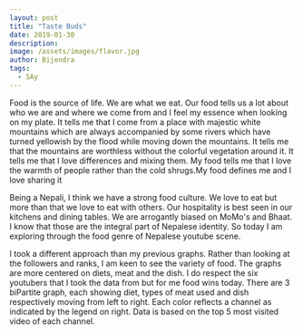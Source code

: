 ```yaml
---
layout: post
title: "Taste Buds"
date: 2019-01-30
description: 
image: /assets/images/flavor.jpg
author: Bijendra
tags: 
  - SAy
---
```

<p>Food is the source of life. We are what we eat. Our food tells us a lot about who we are and where we come from and I feel my essence when looking on my plate. It tells me that I come from a place with majestic white mountains which are always accompanied by some rivers which have turned yellowish by  the flood while moving down the mountains. It tells me that the mountains are worthless without the colorful vegetation around it. It tells me that I love differences and mixing them. My food tells me that I love the warmth of people rather than the cold shrugs.My food defines me and I love sharing it </p>

<p>Being a Nepali, I think we have a strong food culture. We love to eat but more than that we love to eat with others. Our hospitality is best seen in our kitchens and dining tables. We are arrogantly biased on MoMo's and Bhaat. I know that those are the integral part of Nepalese identity. So today I am exploring through the food genre of Nepalese youtube scene.
</p>

<p>I took a different approach than my previous graphs. Rather than looking at the followers and ranks, I am keen to see the variety of food. The graphs are more centered on diets, meat and the dish. I do respect the six youtubers that I took the data from but for me food wins today. There are 3 biPartite graph, each showing diet, types of meat used and dish respectively moving from left to right. Each color reflects a channel as indicated by the legend on right. Data is based on the top 5 most visited video of each channel.</p>
<div id="chart"></div>
<style>
.viz-biPartite-mainBar rect{
  fill-opacity: 0;
  stroke-width: 0.5px;
  stroke: rgb(0, 0, 0);
  stroke-opacity: 0;
}
.viz-biPartite-mainBar .perc{
  fill:white;
  text-anchor:middle;
  font-size:12px;
}
.viz-biPartite-subBar{ 
	shape-rendering:crispEdges;
}
.edges{
	stroke:none;
	fill-opacity:0.3;
}
.label{
  stroke-opacity: .4;
  stroke:black;
  fill-opacity: 1;
  fill: black;
}
    </style>
<script src="https://d3js.org/d3.v4.min.js"></script>
<script src="/assets/js/viz.js"></script>
<script src="https://cdnjs.cloudflare.com/ajax/libs/d3-legend/2.13.0/d3-legend.js"></script>
<script>
width = 700;
height = 700;
var mainData=[];
var meatData=[];
var views=[];
d3.queue()
	.defer(d3.json,"/data/food.json")
	.await(start);
var color = {sajilokitchen:"#3366CC", kukmandu:"#DC3912", learntocookwithme:"#FF9900",yummyfoodworld:"#109618",yummynepalikitchen:"#990099",chefsuni:"#0099C6"};
var svg = d3.select("#chart").append("svg")
        .attr("viewBox", "0 0 900 800")
        .attr("width", 960).attr("height", 800);
svg.append("text")
    .attr("x",200).attr("y",30)
    .attr("class","header")
    .text("Veg or Non Veg");
svg.append("text").attr("x",700).attr("y",170)
    .attr("class","header")
    .text("Meat");
svg.append("text").attr("x",250).attr("y",380)
    .attr("class","header")
    .text("Dish");
var legendColor = d3.scaleOrdinal()
		.domain(["Sajilo Kitchen", "Kukmandu", "Learn To Cook With Me","Yummy Food World","Yummy Nepali Kitchen","Chef Suni" ])
        .range(["#3366CC", '#DC3912', "#FF9900","#109618","#990099","#0099C6"]);
function start(error,data){
    var legend = svg.append("g")
        .attr("class", "legendOrdinal")
        .attr("transform", "translate(700,0)");
    var legendOrdinal = d3.legendColor()
                .scale(legendColor)
                .orient("vertical")
                 .title("");
    svg.select(".legendOrdinal")
        .call(legendOrdinal);
    data.forEach(function(d){
        views.push(parseInt(d.viewCount));
		var cell = [];
		cell.push((d.name).toLowerCase());
		cell.push(d.dish);
		cell.push(+d.viewCount);
		cell.push(d.totalCount);
		cell.push(d.type.toLowerCase());
		mainData.push(cell);
		if (d.dish.toLowerCase() === "meat"){
			var newCell = [];
			newCell.push((d.name).toLowerCase());
			newCell.push(d.item);
			newCell.push(+d.viewCount);
			meatData.push(newCell);
		};
        });
	var scale = d3.scaleLog()
			.domain([d3.min(views), d3.max(views)])
			.range([1,20]);
	for (i = 0; i < meatData.length; i++) { 
			meatData[i][2] = scale(meatData[i][2])
		};
	for (i = 0; i < mainData.length; i++) { 
		mainData[i][2] =scale(mainData[i][2])
	};
	var g =[svg.append("g").attr("transform","translate(150,40)")
		,svg.append("g").attr("transform","translate(650,200)"),
		svg.append("g").attr("transform","translate(150,400)")];
	var bp=[viz.biPartite()
		.data(mainData)
		.min(10)
		.pad(1)
		.height(300)
		.width(200)
		.barSize(49)
		.orient("vertical")
		.edgeMode("straight")
		.fill(d=>color[d.primary]),
		viz.biPartite()
		.data(meatData)
		.keyPrimary(d=>d[0])
		.keySecondary(d=>d[1])
		.value(d=>d[2])
		.min(10)
		.pad(1)
		.height(400)
		.width(200)
		.barSize(50)
		.orient("vertical")
		.edgeMode("straight")
		.fill(d=>color[d.primary]),
		viz.biPartite()
		.data(mainData)
		.keyPrimary(d=>d[0])
		.keySecondary(d=>d[4])
		.value(d=>d[2])
		.min(10)
		.pad(1)
		.height(400)
		.width(200)
		.barSize(50)
		.orient("vertical")
		.edgeMode("straight")
		.fill(d=>color[d.primary])
	];
[0,1,2].forEach(function(i){
	g[i].call(bp[i]);
	g[i].selectAll(".viz-biPartite-mainBar")
	.on("mouseover",mouseover)
    .on("mouseout",mouseout);
    g[i].append("text").attr("x",-50).attr("y",-8).style("text-anchor","middle").text("Channel");
    if (i === 1){
        g[i].append("text").attr("x", 200).attr("y",-8).style("text-anchor","middle").text("Meat Type");
    }else if (i === 2){
        g[i].append("text").attr("x", 250).attr("y",-8).style("text-anchor","middle").text("Dish");
    }else{
       g[i].append("text").attr("x", 250).attr("y",-8).style("text-anchor","middle").text("Diet"); 
    };
	g[i].selectAll(".viz-biPartite-mainBar").append("text").attr("class","label")
		.attr("x",d=>(d.part=="primary"? -30: 30))
		.attr("y",d=>+6)
		.text(d=>d.key)
		.attr("text-anchor",d=>(d.part=="primary"? "end": "start"));
g[i].selectAll(".viz-biPartite-mainBar").append("text").attr("class","perc")
	.attr("x",d=>(d.part=="primary"? 10: -10))
	.text(function(d){ return d3.format("0.0%")(d.percent)})
	.attr("text-anchor",d=>(d.part=="primary"? "end": "start"));
});
function mouseover(d){
	[0,1,2].forEach(function(i){
		bp[i].mouseover(d);
		g[i].selectAll(".viz-biPartite-mainBar").select(".perc")
		.text(function(d){ return d3.format("0.0%")(d.percent)});
	});
}
function mouseout(d){
	[0,1,2].forEach(function(i){
		bp[i].mouseout(d);
		g[i].selectAll(".viz-biPartite-mainBar").select(".perc")
		.text(function(d){ return d3.format("0.0%")(d.percent)});
	});
};
};
</script>